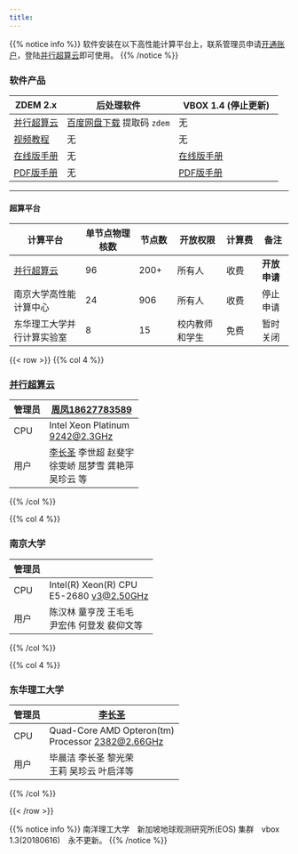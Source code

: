 ```yaml
---
title: 
---
```


{{% notice info %}}
软件安装在以下高性能计算平台上，联系管理员申请[开通账户](https://doc.geovbox.com/latest/hpc/)，登陆[并行超算云](https://cloud.paratera.com/)即可使用。
{{% /notice %}}


### 软件产品

| ZDEM 2.x | 后处理软件　| VBOX 1.4 (停止更新)　|
| ------------ | -------------- | ------ |
| [并行超算云](https://cloud.paratera.com/) | [百度网盘下载](https://pan.baidu.com/s/1fWjvBPKvayAhWxfij-gAnw) 提取码 `zdem` | 无 |
| [视频教程](https://www.bilibili.com/video/av91259173/)  | 无 | 无 |
| [在线版手册](http://doc.geovbox.com/2.x)  | 无 | [在线版手册](http://doc.geovbox.com/1.4)  |
| [PDF版手册](http://doc.geovbox.com/2.x/zdem_doc.pdf)  | 无 | [PDF版手册](https://doc.geovbox.com/1.4/vbox_doc.pdf)  |

---

#### 超算平台

| 计算平台 | 单节点物理核数　| 节点数　| 开放权限　| 计算费　| 备注 |
| ------------ | -------------- | ------ | -------- | ---------- | --------- |
| [并行超算云](https://cloud.paratera.com/) | 96 | 200+ | 所有人 | 收费　| **开放申请** |
| 南京大学高性能计算中心 | 24 | 906 | 所有人 | 收费　| 停止申请 |
| 东华理工大学并行计算实验室 | 8 | 15 | 校内教师和学生 | 免费　| 暂时关闭 |

{{< row >}}
{{% col 4 %}}
### [并行超算云](https://cloud.paratera.com/)

|管理员|[周凤18627783589](https://doc.geovbox.com/latest/hpc/)|
|----------|----------|
|CPU|Intel Xeon Platinum <br>9242@2.3GHz|
|用户|[李长圣](https://geovbox.com/about/lichangsheng/) 李世超 赵斐宇 <br>徐雯峤 屈梦雪 龚艳萍 <br>吴珍云 等|


{{% /col %}}

{{% col 4 %}}
### 南京大学

|管理员| |
|--------|-------|
|CPU|Intel(R) Xeon(R) CPU <br> E5-2680 v3@2.50GHz||
|用户|陈汉林 童亨茂 王毛毛 <br>尹宏伟 何登发 裴仰文等|

{{% /col %}}

{{% col 4 %}}
### 东华理工大学

|管理员| [李长圣](https://geovbox.com/about/lichangsheng/) |
|--------|-------|
|CPU|Quad-Core AMD Opteron(tm) <br>Processor 2382@2.66GHz|
|用户|毕晨洁 李长圣 黎光荣  <br>王莉 吴珍云 叶启洋等|

{{% /col %}}

{{< /row >}}

{{% notice info %}}
南洋理工大学　新加坡地球观测研究所(EOS) 集群　vbox 1.3(20180616)　永不更新。
{{% /notice %}}
